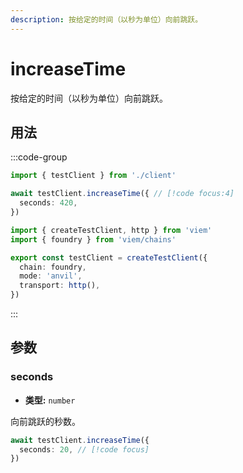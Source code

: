 ```yaml
---
description: 按给定的时间（以秒为单位）向前跳跃。
---
```


# increaseTime

按给定的时间（以秒为单位）向前跳跃。

## 用法

:::code-group

```ts [example.ts]
import { testClient } from './client'

await testClient.increaseTime({ // [!code focus:4]
  seconds: 420,
})
```

```ts [client.ts]
import { createTestClient, http } from 'viem'
import { foundry } from 'viem/chains'

export const testClient = createTestClient({
  chain: foundry,
  mode: 'anvil',
  transport: http(), 
})
```

:::

## 参数

### seconds

- **类型:** `number`

向前跳跃的秒数。

```ts
await testClient.increaseTime({
  seconds: 20, // [!code focus]
})
```